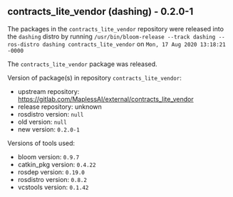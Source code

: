## contracts_lite_vendor (dashing) - 0.2.0-1

The packages in the `contracts_lite_vendor` repository were released into the `dashing` distro by running `/usr/bin/bloom-release --track dashing --ros-distro dashing contracts_lite_vendor` on `Mon, 17 Aug 2020 13:18:21 -0000`

The `contracts_lite_vendor` package was released.

Version of package(s) in repository `contracts_lite_vendor`:

- upstream repository: https://gitlab.com/MaplessAI/external/contracts_lite_vendor
- release repository: unknown
- rosdistro version: `null`
- old version: `null`
- new version: `0.2.0-1`

Versions of tools used:

- bloom version: `0.9.7`
- catkin_pkg version: `0.4.22`
- rosdep version: `0.19.0`
- rosdistro version: `0.8.2`
- vcstools version: `0.1.42`


